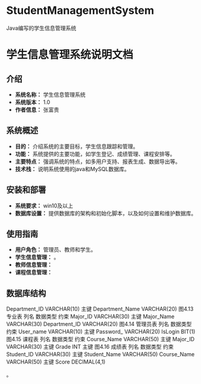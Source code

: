 # StudentManagementSystem
Java编写的学生信息管理系统


# 学生信息管理系统说明文档

## 介绍

- **系统名称：** 学生信息管理系统
- **系统版本：** 1.0
- **作者信息：** 张富贵
  

## 系统概述

- **目的：** 介绍系统的主要目标，学生信息跟踪和管理。
- **功能：** 系统提供的主要功能，如学生登记、成绩管理、课程安排等。
- **主要特点：** 强调系统的特点，如多用户支持、报表生成、数据导出等。
- **技术栈：** 说明系统使用的java和MySQL数据库。

## 安装和部署

- **系统要求：** win10及以上
- **数据库设置：** 提供数据库的架构和初始化脚本，以及如何设置和维护数据库。

## 使用指南

- **用户角色：** 管理员、教师和学生。
- **学生信息管理：** 。
- **教师信息管理：** 
- **课程信息管理：** 

## 数据库结构
Department_ID	VARCHAR(10)	主键
Department_Name	VARCHAR(20)	
图4.13 专业表
列名	数据类型	约束
Major_ID	VARCHAR(30)	主键
Major_Name	VARCHAR(30)	
Department_ID	VARCHAR(20)	
图4.14 管理员表
列名	数据类型	约束
User_name	VARCHAR(10)	主键
Password_	VARCHAR(20)	
IsLogin	BIT(1)	
图4.15 课程表
列名	数据类型	约束
Course_Name	VARCHAR(50)	主键
Major_ID	VARCHAR(30)	主键
Grade	INT	主键
图4.16 成绩表
列名	数据类型	约束
Student_ID	VARCHAR(30)	主键
Student_Name	VARCHAR(50)	
Course_Name	VARCHAR(50)	主键
Score	DECIMAL(4,1)	



。





